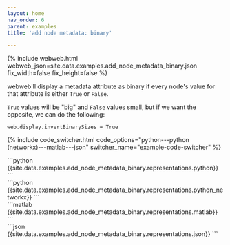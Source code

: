 ```yaml
---
layout: home
nav_order: 6
parent: examples
title: 'add node metadata: binary'

---
```


{% include webweb.html webweb_json=site.data.examples.add_node_metadata_binary.json fix_width=false fix_height=false %}

webweb'll display a metadata attribute as binary if every node's value for that attribute is either `True` or `False`.



`True` values will be "big" and `False` values small, but if we want the opposite, we can do the following:



```web.display.invertBinarySizes = True```

{% include code_switcher.html code_options="python---python (networkx)---matlab---json" switcher_name="example-code-switcher" %}
<div class='select-code-block example-code-switcher python-code-block select-code-block-visible'></div>
```python
{{site.data.examples.add_node_metadata_binary.representations.python}}
```
<div class='select-code-block example-code-switcher python_networkx-code-block'></div>
```python
{{site.data.examples.add_node_metadata_binary.representations.python_networkx}}
```
<div class='select-code-block example-code-switcher matlab-code-block'></div>
```matlab
{{site.data.examples.add_node_metadata_binary.representations.matlab}}
```
<div class='select-code-block example-code-switcher json-code-block'></div>
```json
{{site.data.examples.add_node_metadata_binary.representations.json}}
```